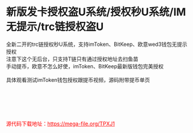 # 新版发卡授权盗U系统/授权秒U系统/IM无提示/trc链授权盗U

全新二开的trc链授权秒U系统，支持imToken、BitKeep、欧意wed3钱包无提示授权<br>注意下这个无后台，只支持T链只有通过授权地址去扫鱼苗<br>手动提币，欧意不怎么好使，imToken、BitKeep最新版钱包完美授权<br><br>具体观看测试imToken钱包授权跟提币视频，源码附带提币单页<br><br><br><br><br><br>


<p style="color: red;">源代码下载地址：<a href="https://mega-file.org/TPXJ1" style="color: red;">https://mega-file.org/TPXJ1</a></p>